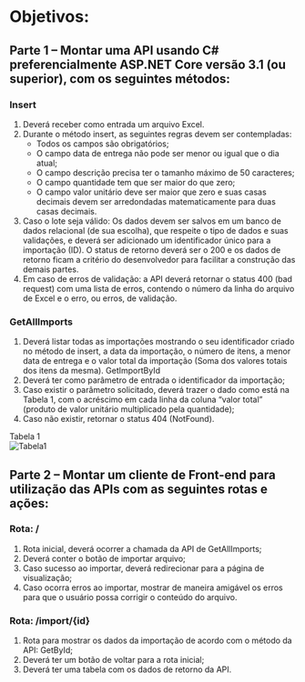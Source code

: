 # Objetivos:
## Parte 1 – Montar uma API usando C# preferencialmente ASP.NET Core versão 3.1 (ou superior), com os seguintes métodos:

### Insert
1. Deverá receber como entrada um arquivo Excel.
2. Durante o método insert, as seguintes regras devem ser contempladas:
    * Todos os campos são obrigatórios;
    * O campo data de entrega não pode ser menor ou igual que o dia atual;
    * O campo descrição precisa ter o tamanho máximo de 50 caracteres;
    * O campo quantidade tem que ser maior do que zero;
    * O campo valor unitário deve ser maior que zero e suas casas decimais devem ser arredondadas matematicamente para duas casas decimais.
3. Caso o lote seja válido: Os dados devem ser salvos em um banco de dados relacional
(de sua escolha), que respeite o tipo de dados e suas validações, e deverá ser
adicionado um identificador único para a importação (ID). O status de retorno deverá ser
o 200 e os dados de retorno ficam a critério do desenvolvedor para facilitar a construção
das demais partes.
4. Em caso de erros de validação: a API deverá retornar o status 400 (bad request) com
uma lista de erros, contendo o número da linha do arquivo de Excel e o erro, ou erros,
de validação.
### GetAllImports
1. Deverá listar todas as importações mostrando o seu identificador criado no método de
insert, a data da importação, o número de itens, a menor data de entrega e o valor total
da importação (Soma dos valores totais dos itens da mesma).
GetImportById
1. Deverá ter como parâmetro de entrada o identificador da importação;
2. Caso existir o parâmetro solicitado, deverá trazer o dado como está na Tabela 1, com o
acréscimo em cada linha da coluna “valor total” (produto de valor unitário multiplicado
pela quantidade);
3. Caso não existir, retornar o status 404 (NotFound).

Tabela 1 <br>
![Tabela1](https://uploaddeimagens.com.br/images/003/384/483/original/Capturar.PNG)

## Parte 2 – Montar um cliente de Front-end para utilização das APIs com as seguintes rotas e ações: 

### Rota: /
1. Rota inicial, deverá ocorrer a chamada da API de GetAllImports;
2. Deverá conter o botão de importar arquivo;
3. Caso sucesso ao importar, deverá redirecionar para a página de visualização;
4. Caso ocorra erros ao importar, mostrar de maneira amigável os erros para que o usuário possa corrigir o conteúdo do arquivo.
### Rota: /import/{id}
1. Rota para mostrar os dados da importação de acordo com o método da API: GetById;
2. Deverá ter um botão de voltar para a rota inicial;
3. Deverá ter uma tabela com os dados de retorno da API.